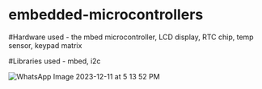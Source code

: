 # embedded-microcontrollers
#Hardware used - the mbed microcontroller, LCD display, RTC chip, temp sensor, keypad matrix


#Libraries used - mbed, i2c

![WhatsApp Image 2023-12-11 at 5 13 52 PM](https://github.com/Shionjee7/embedded-microcontrollers/assets/96959471/ec36e206-d96f-4bc7-83ae-d984586e02b6)
